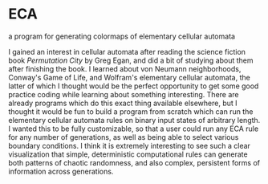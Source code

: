 # ECA
a program for generating colormaps of elementary cellular automata

I gained an interest in cellular automata after reading the science fiction book _Permutation City_ by Greg Egan, and did a bit of studying about them after
finishing the book. I learned about von Neumann neighborhoods, Conway's Game of Life, and Wolfram's elementary cellular automata, the latter of which I thought
would be the perfect opportunity to get some good practice coding while learning about something interesting. There are already programs which do this exact thing
available elsewhere, but I thought it would be fun to build a program from scratch which can run the elementary cellular automata rules on binary input states
of arbitrary length. I wanted this to be fully customizable, so that a user could run any ECA rule for any number of generations, as well as being able to select
various boundary conditions. I think it is extremely interesting to see such a clear visualization that simple, deterministic computational rules can generate
both patterns of chaotic randomness, and also complex, persistent forms of information across generations.
